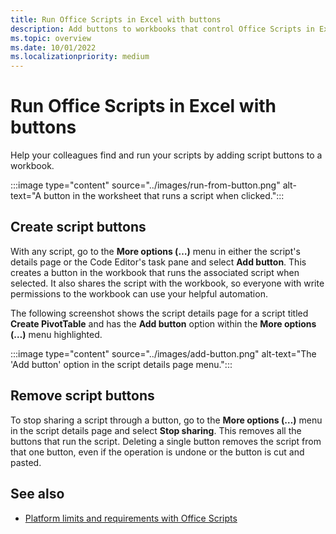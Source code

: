 ```yaml
---
title: Run Office Scripts in Excel with buttons
description: Add buttons to workbooks that control Office Scripts in Excel.
ms.topic: overview
ms.date: 10/01/2022
ms.localizationpriority: medium
---
```


# Run Office Scripts in Excel with buttons

Help your colleagues find and run your scripts by adding script buttons to a workbook.

:::image type="content" source="../images/run-from-button.png" alt-text="A button in the worksheet that runs a script when clicked.":::

## Create script buttons

With any script, go to the **More options (…)** menu in either the script's details page or the Code Editor's task pane and select **Add button**. This creates a button in the workbook that runs the associated script when selected. It also shares the script with the workbook, so everyone with write permissions to the workbook can use your helpful automation.

The following screenshot shows the script details page for a script titled **Create PivotTable** and has the **Add button** option within the **More options (…)** menu highlighted.

:::image type="content" source="../images/add-button.png" alt-text="The 'Add button' option in the script details page menu.":::

## Remove script buttons

To stop sharing a script through a button, go to the **More options (…)** menu in the script details page and select **Stop sharing**. This removes all the buttons that run the script. Deleting a single button removes the script from that one button, even if the operation is undone or the button is cut and pasted.

## See also

- [Platform limits and requirements with Office Scripts](../testing/platform-limits.md)
